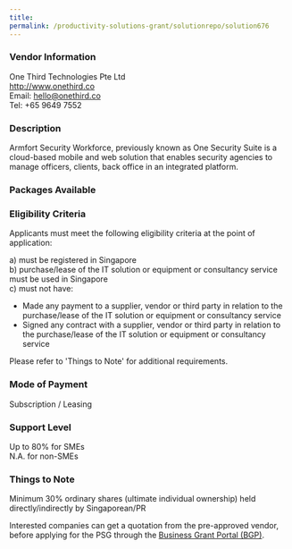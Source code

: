```yaml
---
title: 
permalink: /productivity-solutions-grant/solutionrepo/solution676
---
```


### Vendor Information
One Third Technologies Pte Ltd<br>http://www.onethird.co<br>Email: hello@onethird.co<br>Tel: +65 9649 7552

### Description

Armfort Security Workforce, previously known as One Security Suite is a cloud-based mobile and web solution that enables security agencies to manage officers, clients, back office in an integrated platform.

### Packages Available


### Eligibility Criteria

Applicants must meet the following eligibility criteria at the point of application:

a) must be registered in Singapore <br>
b) purchase/lease of the IT solution or equipment or consultancy service must be used in Singapore <br>
c) must not have:
- Made any payment to a supplier, vendor or third party in relation to the purchase/lease of the IT solution or equipment or consultancy service
- Signed any contract with a supplier, vendor or third party in relation to the purchase/lease of the IT solution or equipment or consultancy service

Please refer to 'Things to Note' for additional requirements.

### Mode of Payment
Subscription / Leasing

### Support Level
Up to 80% for SMEs <br>
N.A. for non-SMEs

### Things to Note
Minimum 30% ordinary shares (ultimate individual ownership) held directly/indirectly by Singaporean/PR

Interested companies can get a quotation from the pre-approved vendor, before applying for the PSG through the <a target='_blank' href='https://www.businessgrants.gov.sg/'>Business Grant Portal (BGP)</a>.
